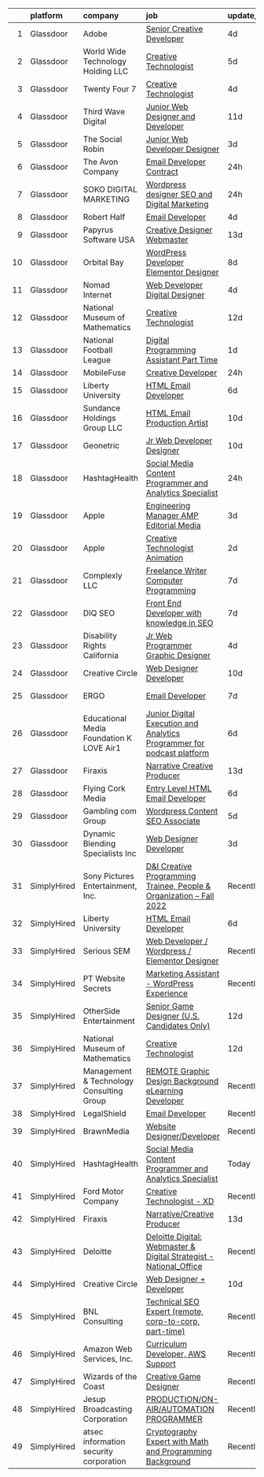 

|    | platform    | company                                      | job                                                                                                                                                                                                                                                                                                                                                                                                                                                                                                                                                                                                                                                                                                                                                                                                                                                                                                                                                                                                                                                                                                                                                                                                                                                                                                                                                                                         | update_time   | location                      |
|---:|:------------|:---------------------------------------------|:--------------------------------------------------------------------------------------------------------------------------------------------------------------------------------------------------------------------------------------------------------------------------------------------------------------------------------------------------------------------------------------------------------------------------------------------------------------------------------------------------------------------------------------------------------------------------------------------------------------------------------------------------------------------------------------------------------------------------------------------------------------------------------------------------------------------------------------------------------------------------------------------------------------------------------------------------------------------------------------------------------------------------------------------------------------------------------------------------------------------------------------------------------------------------------------------------------------------------------------------------------------------------------------------------------------------------------------------------------------------------------------------|:--------------|:------------------------------|
|  1 | Glassdoor   | Adobe                                        | [Senior Creative Developer](https://www.glassdoor.com/partner/jobListing.htm?pos=119&ao=1136043&s=58&guid=000001837dd77f249eecc7b2a8007e99&src=GD_JOB_AD&t=SR&vt=w&cs=1_7f128c33&cb=1664263618684&jobListingId=1008155725647&jrtk=3-0-1gdutevqijiia801-1gdutevr2jor2800-b4fdcebf8cc2d4bc-)                                                                                                                                                                                                                                                                                                                                                                                                                                                                                                                                                                                                                                                                                                                                                                                                                                                                                                                                                                                                                                                                                                  | 4d            | New York, NY                  |
|  2 | Glassdoor   | World Wide Technology Holding  LLC           | [Creative Technologist](https://www.glassdoor.com/partner/jobListing.htm?pos=130&ao=1136043&s=58&guid=000001837dd77f249eecc7b2a8007e99&src=GD_JOB_AD&t=SR&vt=w&ea=1&cs=1_77f8181b&cb=1664263618685&jobListingId=1008153949600&jrtk=3-0-1gdutevqijiia801-1gdutevr2jor2800-f47cc1803740be3e-)                                                                                                                                                                                                                                                                                                                                                                                                                                                                                                                                                                                                                                                                                                                                                                                                                                                                                                                                                                                                                                                                                                 | 5d            | Saint Louis, MO               |
|  3 | Glassdoor   | Twenty Four 7                                | [Creative Technologist](https://www.glassdoor.com/partner/jobListing.htm?pos=114&ao=1136043&s=58&guid=000001837dd77f249eecc7b2a8007e99&src=GD_JOB_AD&t=SR&vt=w&cs=1_bb6823c7&cb=1664263618683&jobListingId=1008157562030&jrtk=3-0-1gdutevqijiia801-1gdutevr2jor2800-0912aee557df3555-)                                                                                                                                                                                                                                                                                                                                                                                                                                                                                                                                                                                                                                                                                                                                                                                                                                                                                                                                                                                                                                                                                                      | 4d            | Portland, OR                  |
|  4 | Glassdoor   | Third Wave Digital                           | [Junior Web Designer and Developer](https://www.glassdoor.com/partner/jobListing.htm?pos=123&ao=1136043&s=58&guid=000001837dd77f249eecc7b2a8007e99&src=GD_JOB_AD&t=SR&vt=w&cs=1_c099b98d&cb=1664263618684&jobListingId=1008143809983&jrtk=3-0-1gdutevqijiia801-1gdutevr2jor2800-d5fd06e10e5fcc11-)                                                                                                                                                                                                                                                                                                                                                                                                                                                                                                                                                                                                                                                                                                                                                                                                                                                                                                                                                                                                                                                                                          | 11d           | Macon, GA                     |
|  5 | Glassdoor   | The Social Robin                             | [Junior Web Developer Designer](https://www.glassdoor.com/partner/jobListing.htm?pos=105&ao=1110586&s=58&guid=000001837dd77f249eecc7b2a8007e99&src=GD_JOB_AD&t=SR&vt=w&ea=1&cs=1_446fa438&cb=1664263618683&jobListingId=1008158385207&cpc=334ABAF5D42DC775&jrtk=3-0-1gdutevqijiia801-1gdutevr2jor2800-a4700ca198d49a1e--6NYlbfkN0BVEiCwtio_zq3mOGmhG3aHdQny94tlzy-k67z9IkphDraalBvzlH_uzJy8THcCVP2waJSd3yiwSETxdtK4p7WGdYe6iEdQIgLTJgRkgtmaAG-Ira_mL4q6O-3H-ODYq0f377Ah1rO660J0oLi7zvjCMqIM9s-nWo1gLlJP3or2dewY9edJ01451bpvce_yHEeb6MpifA3K6lFul7v0HUVii5IdQzE2Lq-Ares4cWVNnayoxPJnfpQC08ZD_aVqLtDfJafvXup_9qS4YV_Wph3Zmd2Vl28olPahpYWkLgjOiQVse8d-7Og6FqS_6hX4_7cq_EeY88RzT2yZQnscUBdCZp8sR-O63oI-nRJgsXHWuxmBUsCFUsevO9B4LXh1H9RX6BLwWfDrAQfO0th2yKRiKWfJUSc6jdy62byhxpp_4H9td9k3xwnT-7d5azDhrmeH8kWsgveiNZo5cpKtVtIeG3is96hcFrsEGmt9MYhEMUxMIW-VU6hdKWUlxQmCunzADpTG3MmT0Q%3D%3D)                                                                                                                                                                                                                                                                                                                                                                                                                                                                                                        | 3d            | Dallas, TX                    |
|  6 | Glassdoor   | The Avon Company                             | [Email Developer  Contract ](https://www.glassdoor.com/partner/jobListing.htm?pos=116&ao=1136043&s=58&guid=000001837dd77f249eecc7b2a8007e99&src=GD_JOB_AD&t=SR&vt=w&cs=1_a56f6326&cb=1664263618684&jobListingId=1008162792934&jrtk=3-0-1gdutevqijiia801-1gdutevr2jor2800-b7408ea2e7c3ffd8-)                                                                                                                                                                                                                                                                                                                                                                                                                                                                                                                                                                                                                                                                                                                                                                                                                                                                                                                                                                                                                                                                                                 | 24h           | New York, NY                  |
|  7 | Glassdoor   | SOKO DIGITAL MARKETING                       | [Wordpress designer   SEO and Digital Marketing](https://www.glassdoor.com/partner/jobListing.htm?pos=122&ao=1136043&s=58&guid=000001837dd77f249eecc7b2a8007e99&src=GD_JOB_AD&t=SR&vt=w&ea=1&cs=1_1a00ecfa&cb=1664263618684&jobListingId=1008163345304&jrtk=3-0-1gdutevqijiia801-1gdutevr2jor2800-e1b25c525a2c4394-)                                                                                                                                                                                                                                                                                                                                                                                                                                                                                                                                                                                                                                                                                                                                                                                                                                                                                                                                                                                                                                                                        | 24h           | Palm Desert, CA               |
|  8 | Glassdoor   | Robert Half                                  | [Email Developer](https://www.glassdoor.com/partner/jobListing.htm?pos=107&ao=1110586&s=58&guid=000001837dd77f249eecc7b2a8007e99&src=GD_JOB_AD&t=SR&vt=w&ea=1&cs=1_9707f677&cb=1664263618683&jobListingId=1008156402707&cpc=9908D8D4413DBB8A&jrtk=3-0-1gdutevqijiia801-1gdutevr2jor2800-42c4ec12f57e02bb--6NYlbfkN0CpzDdaQkua3np5pkmj49lKioZwmwxQ-yx5plwbYmV_M6xSIJIkD0PnD0ntiqnEwO1LTHRAR-7odutKybmCxm4fIFV0y_I_v1Ncl9DXxzoMHMZrdbm8WbEdvasGZldRVYzRli6H80llDv0CvLuUO4n5IyKRDfv3KytJN8mDJo93RRxSd1ih5IV-GRU8RodwLMc4IeKO_S12prQX-Xl5tbfqCygDaBhqkS7WvFxrps8Q09ZC_8Ycl6xpde2aHShO34QXBpPzF15XMR_LrAnfC5BmzM8dVy10KX39RnTS1KOqSIQHCr7qI7SGgXJlKYULxCGh70OCK41niDlw0LkXiKkP5w8L6sk4PAzYg0dcKYLqP5fe7f2e5XnXZXCnIFd6MqhKwCPmkeqlQE_EDeE_l9COMAdLZo03OOsZPPKUpgAVDBo7j3z0Tc9xK4DCX-lnkp4qbJUdP-cSuP4t-iZknDu8U_uRMfPPUMxaRLDfuuzTRIFEd_msiidn8nSIiHmEw0qgvLe_U3TEXzV5XfDpFx1t6sYzhkFT6eEGVPAbNnBzUG7T-kOf6sIJ)                                                                                                                                                                                                                                                                                                                                                                                                                                                                                  | 4d            | Irving, TX                    |
|  9 | Glassdoor   | Papyrus Software USA                         | [Creative Designer Webmaster](https://www.glassdoor.com/partner/jobListing.htm?pos=128&ao=1136043&s=58&guid=000001837dd77f249eecc7b2a8007e99&src=GD_JOB_AD&t=SR&vt=w&ea=1&cs=1_a65f0da2&cb=1664263618685&jobListingId=1008136769220&jrtk=3-0-1gdutevqijiia801-1gdutevr2jor2800-ccbf107f1cc0b228-)                                                                                                                                                                                                                                                                                                                                                                                                                                                                                                                                                                                                                                                                                                                                                                                                                                                                                                                                                                                                                                                                                           | 13d           | Southlake, TX                 |
| 10 | Glassdoor   | Orbital Bay                                  | [WordPress Developer Elementor Designer](https://www.glassdoor.com/partner/jobListing.htm?pos=126&ao=1136043&s=58&guid=000001837dd77f249eecc7b2a8007e99&src=GD_JOB_AD&t=SR&vt=w&ea=1&cs=1_3f7f7241&cb=1664263618685&jobListingId=1008147357404&jrtk=3-0-1gdutevqijiia801-1gdutevr2jor2800-2ac4ae6fc8e22813-)                                                                                                                                                                                                                                                                                                                                                                                                                                                                                                                                                                                                                                                                                                                                                                                                                                                                                                                                                                                                                                                                                | 8d            | El Paso, TX                   |
| 11 | Glassdoor   | Nomad Internet                               | [Web Developer  Digital Designer](https://www.glassdoor.com/partner/jobListing.htm?pos=103&ao=1110586&s=58&guid=000001837dd77f249eecc7b2a8007e99&src=GD_JOB_AD&t=SR&vt=w&ea=1&cs=1_a1218501&cb=1664263618683&jobListingId=1008156535200&cpc=F45C15D234B746DE&jrtk=3-0-1gdutevqijiia801-1gdutevr2jor2800-23ce8bfd8a2f92ae--6NYlbfkN0CNayYzF1mBaI40OgT78t3Q2d9IxlwDzhsYR4HK7epYUZ7O1a9H3LGGlr834IRh8D4g5f9Pb-XN-gT3ZkZYa5E1e4kKBbadp1AMzPNW4tOO0gcsWBKHFCE7T4TvPh4h10Nq1OSdKSAoNZbz09QH840C3UVZwwqSirmOasX4OPQ-xbbBRAXHNZUHvxQmMXlvD_HIiVLS659w0zMa6hmmu1W3bXrWMGCLYBS44cDpxMHn9U5_vQlxegSBGqgBgxykIxhuFu9mxCb0cjgZAl1_hvzXTfYYwWNZDvFy81RnX86CvosHTKpBVGIs767bWa8sEN-JW-0k_fwKS7KTFhsY5aDbQ2pNxjkddUjgdvSRLlEDYorrTw7ih6z0QZaBLMsYkfqgWENPQDEiSNRH8OHjY6L6-2PvHtgDatEVA8QvOF1Qqz5oxue88bIp-3hMwqSMO0Mo-MAhWSF118MpqGw9blzdleLOmJkvEICWlw2doeIIMVRR2NfPFqflyKEalviEyWM_g30W-6YPeOLCS1i8Y6tN)                                                                                                                                                                                                                                                                                                                                                                                                                                                                                                  | 4d            | Bulverde, TX                  |
| 12 | Glassdoor   | National Museum of Mathematics               | [Creative Technologist](https://www.glassdoor.com/partner/jobListing.htm?pos=117&ao=1136043&s=58&guid=000001837dd77f249eecc7b2a8007e99&src=GD_JOB_AD&t=SR&vt=w&ea=1&cs=1_ac00ab30&cb=1664263618684&jobListingId=1008139278360&jrtk=3-0-1gdutevqijiia801-1gdutevr2jor2800-8664e71fb7700cb3-)                                                                                                                                                                                                                                                                                                                                                                                                                                                                                                                                                                                                                                                                                                                                                                                                                                                                                                                                                                                                                                                                                                 | 12d           | New York, NY                  |
| 13 | Glassdoor   | National Football League                     | [Digital Programming Assistant  Part Time ](https://www.glassdoor.com/partner/jobListing.htm?pos=112&ao=1136043&s=58&guid=000001837dd77f249eecc7b2a8007e99&src=GD_JOB_AD&t=SR&vt=w&cs=1_8085b71d&cb=1664263618683&jobListingId=1008161256167&jrtk=3-0-1gdutevqijiia801-1gdutevr2jor2800-5ba1340aa63e7d84-)                                                                                                                                                                                                                                                                                                                                                                                                                                                                                                                                                                                                                                                                                                                                                                                                                                                                                                                                                                                                                                                                                  | 1d            | Inglewood, CA                 |
| 14 | Glassdoor   | MobileFuse                                   | [Creative Developer](https://www.glassdoor.com/partner/jobListing.htm?pos=118&ao=1136043&s=58&guid=000001837dd77f249eecc7b2a8007e99&src=GD_JOB_AD&t=SR&vt=w&ea=1&cs=1_f5451214&cb=1664263618684&jobListingId=1008163492104&jrtk=3-0-1gdutevqijiia801-1gdutevr2jor2800-d281310a412a87d4-)                                                                                                                                                                                                                                                                                                                                                                                                                                                                                                                                                                                                                                                                                                                                                                                                                                                                                                                                                                                                                                                                                                    | 24h           | Remote                        |
| 15 | Glassdoor   | Liberty University                           | [HTML Email Developer](https://www.glassdoor.com/partner/jobListing.htm?pos=101&ao=1110586&s=58&guid=000001837dd77f249eecc7b2a8007e99&src=GD_JOB_AD&t=SR&vt=w&ea=1&cs=1_e4069285&cb=1664263618682&jobListingId=1008151666447&cpc=C19BE7EA145E205E&jrtk=3-0-1gdutevqijiia801-1gdutevr2jor2800-03f53513057877f3--6NYlbfkN0DHcE3Yf712Agg8ZUXPGnqUMnlB1FJ9ngFGtC1q6_ct6MWlnKqlMTtVGixI92paWSuDYXUyQe_64BfCn8KF_3C96MVvzeGRhxw6z5b6qEmOgiZwOYmI0xeitNxYHnJPJYcvuNwQpA5Tu-nP56s8N1U8FD5-TrOwJ6r9wrLiTwJ0dhToQ2xlqjxmM0APfqExfgW32zsvc9jwrxKdDgoF899whQaBmsh3fLyOP5D3gNrf9dwqrHULS0pZa7hxf4t8bsqYWZXLSy_koBtSIu30qdmQr8XCy0zEottuvdIsSwYFu65vT7nWsMHs6NlrGm4QpCxK42KryH_uTOJRhBW9WKpXfOAHWkJJjzJlaJS_Ng4OrFR9M36xEQ3AI2RLrpJ2LBs2796nvz6GcVqDF0pDjMcIiIj6MLy650kS4BgXOdsKoOPFQKNDCa5pLoa2k13Xnjgi_HHcq1hfIbP05qhw3_nbkHmasbWfufwIT-VSUBaM8lQTKDCjVY_frGYI5VST0Lw%3D)                                                                                                                                                                                                                                                                                                                                                                                                                                                                                                                               | 6d            | Remote                        |
| 16 | Glassdoor   | Sundance Holdings Group  LLC                 | [HTML Email Production Artist](https://www.glassdoor.com/partner/jobListing.htm?pos=121&ao=1136043&s=58&guid=000001837dd77f249eecc7b2a8007e99&src=GD_JOB_AD&t=SR&vt=w&cs=1_e6f0b16a&cb=1664263618684&jobListingId=1008146092736&jrtk=3-0-1gdutevqijiia801-1gdutevr2jor2800-734a660146cd5cbf-)                                                                                                                                                                                                                                                                                                                                                                                                                                                                                                                                                                                                                                                                                                                                                                                                                                                                                                                                                                                                                                                                                               | 10d           | West Valley City, UT          |
| 17 | Glassdoor   | Geonetric                                    | [Jr  Web Developer   Designer](https://www.glassdoor.com/partner/jobListing.htm?pos=127&ao=1136043&s=58&guid=000001837dd77f249eecc7b2a8007e99&src=GD_JOB_AD&t=SR&vt=w&ea=1&cs=1_974436d5&cb=1664263618685&jobListingId=1008145076799&jrtk=3-0-1gdutevqijiia801-1gdutevr2jor2800-baad3f8d762912bb-)                                                                                                                                                                                                                                                                                                                                                                                                                                                                                                                                                                                                                                                                                                                                                                                                                                                                                                                                                                                                                                                                                          | 10d           | Remote                        |
| 18 | Glassdoor   | HashtagHealth                                | [Social Media Content Programmer and Analytics Specialist](https://www.glassdoor.com/partner/jobListing.htm?pos=102&ao=1110586&s=58&guid=000001837dd77f249eecc7b2a8007e99&src=GD_JOB_AD&t=SR&vt=w&ea=1&cs=1_05c58f58&cb=1664263618683&jobListingId=1008163267248&cpc=FD1C1DA32C38CFA7&jrtk=3-0-1gdutevqijiia801-1gdutevr2jor2800-3f1d5b66fd7bab4a--6NYlbfkN0CvahHJL5dpwIe5nlYo2UZJB8CTXAEl9vJAxrd3EfdRQbHmtT7BfIW-T3GfUQDuJgFzNzeoTx8fISswZjTYCNKCuXYUwhWvaE7InnuL7T9qyv5G3ycWo1rkkPvZ-M_H3cDeT5JObXO3UCtguyrf90PyFworODE8YRoPwV-uyXAvXAP4w6LjgEIZv4aSBkP57moF4ic0S5J_rBb6Fb-1KBt6Em8RbDUTZ_MvUFfEUg3cpkwdLx8qIqgdzotazNvUMXZ5jFL0XW26M7AtqxQID6safT5DOD7ibAwCZuWFg5kAy6CFv9hCnn2Moa011AGF0byiIxdPLcgbw5Cbq5W_CSqBecclvpPwQq5j3609b9eNgloYei2lJrvYIxvOP6Az1ryJmQyzGhcnWKvRneOKkeAk8eLy9n_hMrCZAgl3bH7x_bL5VVgPylUpwm3gvq1rlgJQaf4CbfIRSxenQ94wFZnieXRssGBIZwGQByzJ32GsbAY22C3qXLYU8MWI0SbwnE3RpV2RpH28LA%3D%3D)                                                                                                                                                                                                                                                                                                                                                                                                                                                                             | 24h           | Remote                        |
| 19 | Glassdoor   | Apple                                        | [Engineering Manager   AMP Editorial Media](https://www.glassdoor.com/partner/jobListing.htm?pos=104&ao=1110586&s=58&guid=000001837dd77f249eecc7b2a8007e99&src=GD_JOB_AD&t=SR&vt=w&cs=1_cd25105f&cb=1664263618683&jobListingId=1008158072675&cpc=2CAED5C921A5F994&jrtk=3-0-1gdutevqijiia801-1gdutevr2jor2800-b417181702fe0297--6NYlbfkN0BvKrLyj5gPmtZO9T8euul8TCxuuKNOtzRJOomxnwSEodTz2Bc-sPZl1dBMH13w-jNYX7omHyxPGMhpDvHjV2KSYcmZ-jIO_gkWRf9CDgpZm4IA9NwdEO79vuBwpM4sx2Fb8vWZs75_z3w3XyaOV-Pjq56gWZyFI3-0KlXBHsdUNoewkMtWT3ReSVmvCyHlBy4gb77ribvvgyXvoWa5B-ZzQNe9NK8HUrC9NWbmTr3FYhfTLXJrKxPPkPa0ASepDw7qw1XH2Bh8Z_T-e6auM2nnYNx--kQKAmI8W9D7-jYW74W9sd6vDjriGJgH0-QLPF1QAKkq4BR28KYEKV0_cOc72oid5VIG226Jdv8f_DdSiCkMF8uTgvplpIDfI5ICzFFYmKTAvMtBNgwNfn6UqxBr5XdqPMPCjC2iI1xuA5IrM3ivbK64oMgW131XnzXqyQu7qrPvlQojH8Slp8hpGTvksIQbF1QTnB7XoifzFQ6NtVZSwfMXxv16FsFUAuxl23VxoAzmtrygKAICA-_3CbPamZjHwXTT4ZXIAnrb_XFZcaVrp2iRgBey0NCoDN7Z2-xYnai9rPdwg2h_N49848mi1hYBJrtPeoXAlx6g_aly_v2zD-MiLpsQ0G0HytB9lZNqjH9h3J2sc11gZJkEoWj-sL__8WpLW05UPLudDDCuFUCcEBEIEpyu03B7gJKwD6MPB21xkgnPyMWMjEi3fFcnSK59-dQTpkc1MwKWlQP74QSKWZbMoYG6nN0pbxdJYygqDSDLTwzYvM6VmsTM2Xg0OgOvcCsd2EAXbFGhUWcV8N5l7dX635a9nH5HgqriGV4fOVsSoOQJRwqhZWM_D60a-euSmfIUcI97CXvfqNfhBNhalbgsVR9GgKsWgSntkPayffRIgdnkGtl0Q-xIdIQCSFFVOmzPdm77FOa09wgT4tGfu9LVdbhbgmuGkRL-Dyoo4WtBbHW29rfO_S5gih9rq1npiRjmRkEbAlzhA2D2rw%3D%3D) | 3d            | Seattle, WA                   |
| 20 | Glassdoor   | Apple                                        | [Creative Technologist   Animation](https://www.glassdoor.com/partner/jobListing.htm?pos=108&ao=1136043&s=58&guid=000001837dd77f249eecc7b2a8007e99&src=GD_JOB_AD&t=SR&vt=w&cs=1_adb819a7&cb=1664263618683&jobListingId=1008160218699&jrtk=3-0-1gdutevqijiia801-1gdutevr2jor2800-fbd191514e7d56a8-)                                                                                                                                                                                                                                                                                                                                                                                                                                                                                                                                                                                                                                                                                                                                                                                                                                                                                                                                                                                                                                                                                          | 2d            | Cupertino, CA                 |
| 21 | Glassdoor   | Complexly LLC                                | [Freelance Writer   Computer Programming](https://www.glassdoor.com/partner/jobListing.htm?pos=115&ao=1136043&s=58&guid=000001837dd77f249eecc7b2a8007e99&src=GD_JOB_AD&t=SR&vt=w&ea=1&cs=1_20540f43&cb=1664263618684&jobListingId=1008149083645&jrtk=3-0-1gdutevqijiia801-1gdutevr2jor2800-e802d53aa082f901-)                                                                                                                                                                                                                                                                                                                                                                                                                                                                                                                                                                                                                                                                                                                                                                                                                                                                                                                                                                                                                                                                               | 7d            | Remote                        |
| 22 | Glassdoor   | DIQ SEO                                      | [Front End Developer with knowledge in SEO](https://www.glassdoor.com/partner/jobListing.htm?pos=109&ao=1136043&s=58&guid=000001837dd77f249eecc7b2a8007e99&src=GD_JOB_AD&t=SR&vt=w&ea=1&cs=1_564822b1&cb=1664263618683&jobListingId=1008149803097&jrtk=3-0-1gdutevqijiia801-1gdutevr2jor2800-ee95c5c2ad66a98d-)                                                                                                                                                                                                                                                                                                                                                                                                                                                                                                                                                                                                                                                                                                                                                                                                                                                                                                                                                                                                                                                                             | 7d            | Remote                        |
| 23 | Glassdoor   | Disability Rights California                 | [Jr  Web Programmer   Graphic Designer](https://www.glassdoor.com/partner/jobListing.htm?pos=125&ao=1136043&s=58&guid=000001837dd77f249eecc7b2a8007e99&src=GD_JOB_AD&t=SR&vt=w&cs=1_133fc554&cb=1664263618685&jobListingId=1008157580469&jrtk=3-0-1gdutevqijiia801-1gdutevr2jor2800-c3e4e24c8d325ffb-)                                                                                                                                                                                                                                                                                                                                                                                                                                                                                                                                                                                                                                                                                                                                                                                                                                                                                                                                                                                                                                                                                      | 4d            | Sacramento, CA                |
| 24 | Glassdoor   | Creative Circle                              | [Web Designer   Developer](https://www.glassdoor.com/partner/jobListing.htm?pos=106&ao=1110586&s=58&guid=000001837dd77f249eecc7b2a8007e99&src=GD_JOB_AD&t=SR&vt=w&cs=1_15ed2241&cb=1664263618683&jobListingId=1008144518073&cpc=C4A69CCDBB3B9599&jrtk=3-0-1gdutevqijiia801-1gdutevr2jor2800-509f68923e5c071b--6NYlbfkN0BPwlZa85gbT4Q3XYQoU_uQn0Qmw9zd_9UNfmcwtqAVud1yvyq1Z4UAlx1bxhDUi3IylK4O56pvEW6nbq40hYO2z1Zqn6T_tUYXwOh7VB0bbJVVxeqDOCJla6Nk70emjPvRumMlH-6lYRvkogN5p-649NG-Yh8cwCHV7E95Ji0fYEU1Ht06f1EKM00SS8a5g2G7dUEheIuc9MxxnSdhEQtZJJU2AQwEgIesB9Xpd6vu_4ss6exwSBfkFHF4Y5uE7nE_FaI0VDYLktT_rI_ziiInJV3saAKDfio9h_XZsAHtZdhY836aJwv_aCP7qE2mGXYHRA9rw6w7zmIwG26NVs5LRze9wPZA1Vr0iaOZIuof5ZaQrZpQfaCpnqgQtJ6PvxgJfs5BKvmoK3B0zSU2knWGtzK-UHZZcMyvNvOjPpmh6UoYMN031HBTEalUCsr2Yi3M7YPT3873Xuhmm2F4I82RPNwMXP0ZA0qbi09wvhZSog4-zdLLERr0jVz0GkgffVfinCJrcSrIjITzY4hk9oRK)                                                                                                                                                                                                                                                                                                                                                                                                                                                                                                              | 10d           | Irving, TX                    |
| 25 | Glassdoor   | ERGO                                         | [Email Developer](https://www.glassdoor.com/partner/jobListing.htm?pos=110&ao=1136043&s=58&guid=000001837dd77f249eecc7b2a8007e99&src=GD_JOB_AD&t=SR&vt=w&ea=1&cs=1_949a4f33&cb=1664263618683&jobListingId=1008149160717&jrtk=3-0-1gdutevqijiia801-1gdutevr2jor2800-d3a7b0f5214460bb-)                                                                                                                                                                                                                                                                                                                                                                                                                                                                                                                                                                                                                                                                                                                                                                                                                                                                                                                                                                                                                                                                                                       | 7d            | New York, NY                  |
| 26 | Glassdoor   | Educational Media Foundation   K LOVE   Air1 | [Junior Digital Execution and Analytics Programmer for podcast platform](https://www.glassdoor.com/partner/jobListing.htm?pos=124&ao=1136043&s=58&guid=000001837dd77f249eecc7b2a8007e99&src=GD_JOB_AD&t=SR&vt=w&cs=1_9d2640b5&cb=1664263618685&jobListingId=1008152017832&jrtk=3-0-1gdutevqijiia801-1gdutevr2jor2800-f4bb15ed5af3f911-)                                                                                                                                                                                                                                                                                                                                                                                                                                                                                                                                                                                                                                                                                                                                                                                                                                                                                                                                                                                                                                                     | 6d            | Franklin, TN                  |
| 27 | Glassdoor   | Firaxis                                      | [Narrative Creative Producer](https://www.glassdoor.com/partner/jobListing.htm?pos=111&ao=1136043&s=58&guid=000001837dd77f249eecc7b2a8007e99&src=GD_JOB_AD&t=SR&vt=w&ea=1&cs=1_563bec22&cb=1664263618683&jobListingId=1008136819593&jrtk=3-0-1gdutevqijiia801-1gdutevr2jor2800-aa077ae20f3618f5-)                                                                                                                                                                                                                                                                                                                                                                                                                                                                                                                                                                                                                                                                                                                                                                                                                                                                                                                                                                                                                                                                                           | 13d           | Maryland City, MD             |
| 28 | Glassdoor   | Flying Cork Media                            | [Entry Level HTML Email Developer](https://www.glassdoor.com/partner/jobListing.htm?pos=113&ao=1136043&s=58&guid=000001837dd77f249eecc7b2a8007e99&src=GD_JOB_AD&t=SR&vt=w&cs=1_203f0c36&cb=1664263618683&jobListingId=1008152841850&jrtk=3-0-1gdutevqijiia801-1gdutevr2jor2800-41bf9f4e9999314a-)                                                                                                                                                                                                                                                                                                                                                                                                                                                                                                                                                                                                                                                                                                                                                                                                                                                                                                                                                                                                                                                                                           | 6d            | Pittsburgh, PA                |
| 29 | Glassdoor   | Gambling com Group                           | [Wordpress Content SEO Associate](https://www.glassdoor.com/partner/jobListing.htm?pos=120&ao=1136043&s=58&guid=000001837dd77f249eecc7b2a8007e99&src=GD_JOB_AD&t=SR&vt=w&ea=1&cs=1_8658d6e7&cb=1664263618684&jobListingId=1008153731901&jrtk=3-0-1gdutevqijiia801-1gdutevr2jor2800-cbb975168ca2b3de-)                                                                                                                                                                                                                                                                                                                                                                                                                                                                                                                                                                                                                                                                                                                                                                                                                                                                                                                                                                                                                                                                                       | 5d            | Charlotte, NC                 |
| 30 | Glassdoor   | Dynamic Blending Specialists  Inc            | [Web Designer Developer](https://www.glassdoor.com/partner/jobListing.htm?pos=129&ao=1136043&s=58&guid=000001837dd77f249eecc7b2a8007e99&src=GD_JOB_AD&t=SR&vt=w&ea=1&cs=1_326dac84&cb=1664263618685&jobListingId=1008158776141&jrtk=3-0-1gdutevqijiia801-1gdutevr2jor2800-b8778f0e24f42ead-)                                                                                                                                                                                                                                                                                                                                                                                                                                                                                                                                                                                                                                                                                                                                                                                                                                                                                                                                                                                                                                                                                                | 3d            | Vineyard, UT                  |
| 31 | SimplyHired | Sony Pictures Entertainment, Inc.            | [D&I Creative Programming Trainee, People & Organization – Fall 2022](https://www.simplyhired.com/job/EpAyxWTyVPX_UbPAsA7TkO7bitCYEXBWbFMg2Fms_lyWqrTN_vwa-Q?q=creative+programmer)                                                                                                                                                                                                                                                                                                                                                                                                                                                                                                                                                                                                                                                                                                                                                                                                                                                                                                                                                                                                                                                                                                                                                                                                         | Recently      | Culver City, CA               |
| 32 | SimplyHired | Liberty University                           | [HTML Email Developer](https://www.simplyhired.com/job/n7ZBIoizNvg1vnbsiAIDufegw0i4ApkD0M26QH770WAN4RoUlue8Ew?q=creative+programmer)                                                                                                                                                                                                                                                                                                                                                                                                                                                                                                                                                                                                                                                                                                                                                                                                                                                                                                                                                                                                                                                                                                                                                                                                                                                        | 6d            | Remote                        |
| 33 | SimplyHired | Serious SEM                                  | [Web Developer / Wordpress / Elementor Designer](https://www.simplyhired.com/job/aCf_9_ugq9Xy9HyGkNLILKPG6qCWF7PUYz5r9eHDEN88XxCoYc1qPA?q=creative+programmer)                                                                                                                                                                                                                                                                                                                                                                                                                                                                                                                                                                                                                                                                                                                                                                                                                                                                                                                                                                                                                                                                                                                                                                                                                              | Recently      | Remote                        |
| 34 | SimplyHired | PT Website Secrets                           | [Marketing Assistant - WordPress Experience](https://www.simplyhired.com/job/WvUFJ0HXkNTpSaiYxYRv41Q2FefSeahOaVso_nVUdtgcFYv3q9Ezeg?q=creative+programmer)                                                                                                                                                                                                                                                                                                                                                                                                                                                                                                                                                                                                                                                                                                                                                                                                                                                                                                                                                                                                                                                                                                                                                                                                                                  | Recently      | Remote                        |
| 35 | SimplyHired | OtherSide Entertainment                      | [Senior Game Designer (U.S. Candidates Only)](https://www.simplyhired.com/job/p74cSoW-e2Il4KT7FtUSPwMdi2kvPqfIjAl45uRWfz_k2bZOlMILTg?q=creative+programmer)                                                                                                                                                                                                                                                                                                                                                                                                                                                                                                                                                                                                                                                                                                                                                                                                                                                                                                                                                                                                                                                                                                                                                                                                                                 | 12d           | Remote                        |
| 36 | SimplyHired | National Museum of Mathematics               | [Creative Technologist](https://www.simplyhired.com/job/k6MvJC9PTsU0owiZTjCZmxzNJkqMLSdzNmtpF3TfvIhh_zpaPw0Ovg?q=creative+programmer)                                                                                                                                                                                                                                                                                                                                                                                                                                                                                                                                                                                                                                                                                                                                                                                                                                                                                                                                                                                                                                                                                                                                                                                                                                                       | 12d           | New York, NY                  |
| 37 | SimplyHired | Management & Technology Consulting Group     | [REMOTE Graphic Design Background eLearning Developer](https://www.simplyhired.com/job/WLcLu83UNc5i4HcxT4Z8_uL0bZw3nZ4xxnR-OnZSWiGkHRaWAxvJyQ?q=creative+programmer)                                                                                                                                                                                                                                                                                                                                                                                                                                                                                                                                                                                                                                                                                                                                                                                                                                                                                                                                                                                                                                                                                                                                                                                                                        | Recently      | Stone Ridge, NY +24 locations |
| 38 | SimplyHired | LegalShield                                  | [Email Developer](https://www.simplyhired.com/job/InTvnyVbqqJ0ZXH8aW9nGoLkyyPTA1D_lZhsgxpXdnwKdCgxXf_9kA?q=creative+programmer)                                                                                                                                                                                                                                                                                                                                                                                                                                                                                                                                                                                                                                                                                                                                                                                                                                                                                                                                                                                                                                                                                                                                                                                                                                                             | Recently      | Remote                        |
| 39 | SimplyHired | BrawnMedia                                   | [Website Designer/Developer](https://www.simplyhired.com/job/78BxKl1R6BpfuVu8Kpk-1cxMOjiHDgxQMPxrbQ5J7eWU9PbYxXCHNA?q=creative+programmer)                                                                                                                                                                                                                                                                                                                                                                                                                                                                                                                                                                                                                                                                                                                                                                                                                                                                                                                                                                                                                                                                                                                                                                                                                                                  | Recently      | Albany, NY                    |
| 40 | SimplyHired | HashtagHealth                                | [Social Media Content Programmer and Analytics Specialist](https://www.simplyhired.com/job/SQcZNp0OxU0edSPDTi29Jdj1uDtHb1dxJ-3HODcC5oZrEyaSl_csoQ?q=creative+programmer)                                                                                                                                                                                                                                                                                                                                                                                                                                                                                                                                                                                                                                                                                                                                                                                                                                                                                                                                                                                                                                                                                                                                                                                                                    | Today         | Remote                        |
| 41 | SimplyHired | Ford Motor Company                           | [Creative Technologist - XD](https://www.simplyhired.com/job/PcUh0oqEiLp2IXv9RvVJvz4SPCMUfyX978lETzyLC5lETc35Ik6p9Q?q=creative+programmer)                                                                                                                                                                                                                                                                                                                                                                                                                                                                                                                                                                                                                                                                                                                                                                                                                                                                                                                                                                                                                                                                                                                                                                                                                                                  | Recently      | Michigan                      |
| 42 | SimplyHired | Firaxis                                      | [Narrative/Creative Producer](https://www.simplyhired.com/job/YZHsKd0iaVIiMkktLCt5yWjaMqDbEVIhkUk2KHSUENYUKaegeoAHbA?q=creative+programmer)                                                                                                                                                                                                                                                                                                                                                                                                                                                                                                                                                                                                                                                                                                                                                                                                                                                                                                                                                                                                                                                                                                                                                                                                                                                 | 13d           | Maryland City, MD             |
| 43 | SimplyHired | Deloitte                                     | [Deloitte Digital: Webmaster & Digital Strategist - National_Office](https://www.simplyhired.com/job/qe1FSHEHnqjuBtvuc9CMu-iigRN8hP-WSTjGkoNqVqGiv5lr6d_4Ng?q=creative+programmer)                                                                                                                                                                                                                                                                                                                                                                                                                                                                                                                                                                                                                                                                                                                                                                                                                                                                                                                                                                                                                                                                                                                                                                                                          | Recently      | Sacramento, CA                |
| 44 | SimplyHired | Creative Circle                              | [Web Designer + Developer](https://www.simplyhired.com/job/rl0Mwke7uCQVmRgUom5SJ9P4MxZ6LC6CUBr8ArOiC3oeiKeNrgL0iw?q=creative+programmer)                                                                                                                                                                                                                                                                                                                                                                                                                                                                                                                                                                                                                                                                                                                                                                                                                                                                                                                                                                                                                                                                                                                                                                                                                                                    | 10d           | Irving, TX                    |
| 45 | SimplyHired | BNL Consulting                               | [Technical SEO Expert (remote, corp-to-corp, part-time)](https://www.simplyhired.com/job/MGPwkpX06FyzlRT25LdUffKFMRnvlvkRDp3THv2-KVmYzbUKoec1Cg?q=creative+programmer)                                                                                                                                                                                                                                                                                                                                                                                                                                                                                                                                                                                                                                                                                                                                                                                                                                                                                                                                                                                                                                                                                                                                                                                                                      | Recently      | Remote                        |
| 46 | SimplyHired | Amazon Web Services, Inc.                    | [Curriculum Developer, AWS Support](https://www.simplyhired.com/job/VJ2mxpB_C3RiZ9WEdGHt_L8L7tDgh2uUlbSQc1Inzt2mb5hjGzhRXQ?q=creative+programmer)                                                                                                                                                                                                                                                                                                                                                                                                                                                                                                                                                                                                                                                                                                                                                                                                                                                                                                                                                                                                                                                                                                                                                                                                                                           | Recently      | Remote                        |
| 47 | SimplyHired | Wizards of the Coast                         | [Creative Game Designer](https://www.simplyhired.com/job/3U5NPAcld9zZ3VOc-NItCD-NzNvgqaZqPjmcmGZRZsaeN5WygOP2eA?q=creative+programmer)                                                                                                                                                                                                                                                                                                                                                                                                                                                                                                                                                                                                                                                                                                                                                                                                                                                                                                                                                                                                                                                                                                                                                                                                                                                      | Recently      | Renton, WA                    |
| 48 | SimplyHired | Jesup Broadcasting Corporation               | [PRODUCTION/ON-AIR/AUTOMATION PROGRAMMER](https://www.simplyhired.com/job/MiBPMzS6j_QoT1YrMKbk5GBZUA5A1FVA_R0thz279o71Q2ZWVp7GUA?q=creative+programmer)                                                                                                                                                                                                                                                                                                                                                                                                                                                                                                                                                                                                                                                                                                                                                                                                                                                                                                                                                                                                                                                                                                                                                                                                                                     | Recently      | Jesup, GA                     |
| 49 | SimplyHired | atsec information security corporation       | [Cryptography Expert with Math and Programming Background](https://www.simplyhired.com/job/H4LrizoSMHHFHvKYc5LIh388etghgRsELUiSMRnwKFjlydQJ6vl85Q?q=creative+programmer)                                                                                                                                                                                                                                                                                                                                                                                                                                                                                                                                                                                                                                                                                                                                                                                                                                                                                                                                                                                                                                                                                                                                                                                                                    | Recently      | Austin, TX                    |